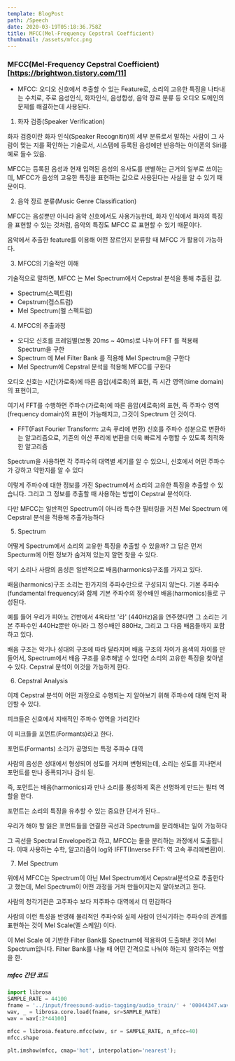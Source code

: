 ```yaml
---
template: BlogPost
path: /Speech
date: 2020-03-19T05:18:36.758Z
title: MFCC(Mel-Frequency Cepstral Coefficient)
thumbnail: /assets/mfcc.png
---
```

### MFCC(Mel-Frequency Cepstral Coefficient)\[https://brightwon.tistory.com/11]

* MFCC: 오디오 신호에서 추출할 수 있는 Feature로, 소리의 고유한 특징을 나타내는 수치로,  주로 음성인식, 화자인식, 음성합성, 음악 장르 분류 등 오디오 도메인의 문제를 해결하는데 사용된다. 

1. 화자 검증(Speaker Verification)

화자 검증이란 화자 인식(Speaker Recognitin)의 세부 분류로서 말하는 사람이 그 사람이 맞는 지를 확인하는 기술로서, 시스템에 등록된 음성에만 반응하는 아이폰의 Siri를 예로 들수 있음.

MFCC는 등록된 음성과 현재 입력된 음성의 유사도를 판별하는 근거의 일부로 쓰이는데, MFCC가 음성의 고유한 특징을 표현하는 값으로 사용된다는 사실을 알 수 있기 때문이다.



2. 음악 장르 분류(Music Genre Classification)

MFCC는 음성뿐만 아니라 음악 신호에서도 사용가능한데, 화자 인식에서 화자의 특징을 표현할 수 있는 것처럼, 음악의 특징도 MFCC 로 표현할 수 있기 때문이다.

음악에서 추출한 feature를 이용해 어떤 장르인지 분류할 때 MFCC 가 활용이 가능하다.

3. MFCC의 기술적인 이해

기술적으로 말하면, MFCC 는 Mel Spectrum에서 Cepstral 분석을 통해 추출된 값. 

* Spectrum(스펙트럼)
* Cepstrum(켑스트럼)
* Mel Spectrum(멜 스펙트럼)

4. MFCC의 추출과정

* 오디오 신호를 프레임별(보통 20ms ~ 40ms)로 나누어 FFT 를 적용해 Spectrum을 구한
* Spectrum 에 Mel Filter Bank 를 적용해 Mel Spectrum을 구한다
* Mel Spectrum에 Cepstral 분석을 적용해 MFCC를 구한다

오디오 신호는 시간(가로축)에  따른 음압(세로축)의 표현, 즉 시간 영역(time domain)의 표현이고, 

여기서 FFT를 수행하면 주파수(가로축)에 따른 음압(세로축)의 표현, 즉 주파수 영역(frequency domain)의 표현이 가능해지고, 그것이 Spectrum 인 것이다.

* FFT(Fast Fourier Transform: 고속 푸리에 변환) 신호를 주파수 성분으로 변환하는 알고리즘으로, 기존의 이산 푸리에 변환을 더욱 빠르게 수행할 수 있도록 최적화한 알고리즘

Spectrum을 사용하면 각 주파수의 대역별 세기를 알 수 있으니, 신호에서 어떤 주파수가 강하고 약한지를 알 수 있다 

이렇게 주파수에 대한 정보를 가진 Spectrum에서 소리의 고유한 특징을 추출할 수 있습니다.  그리고 그 정보를 추출할 때 사용하는 방법이 Cepstral 분석이다.

다만 MFCC는 일반적인 Spectrum이 아니라 특수한 필터링을 거친 Mel Spectrum 에 Cepstral 분석을 적용해 추출가능하다 

5. Spectrum

어떻게 Spectrum에서 소리의 고유한 특징을 추출할 수 있을까? 그 답은 먼저 Specturm에 어떤 정보가 숨겨져 있는지 알면 찾을 수 있다.

악기 소리나 사람의 음성은 일반적으로 배음(harmonics)구조를 가지고 있다.

배음(harmonics)구조 소리는 한가지의 주파수만으로 구성되지 않는다.
기본 주파수(fundamental frequency)와 함께 기본 주파수의 정수배인 배음(harmonics)들로 구성된다.

예를 들어 우리가 피아노 건반에서 4옥타브 '라' (440Hz)음을 연주했다면 그 소리는 기본 주파수인 440Hz뿐만 아니라  그 정수배인 880Hz, 그리고 그 다음 배음들까지 포함하고 있다.

배음 구조는 악기나 성대의 구조에 따라 달라지며 배움 구조의 차이가 음색의 차이를 만들어서, Spectrum에서 배음 구조를 유추해낼 수 있다면 소리의 고유한 특징을 찾아낼 수 있다. Cepstral 분석이 이것을 가능하게 한다.

6. Cepstral Analysis

이제 Cepstral 분석이 어떤 과정으로 수행되는 지 알아보기 위해 주파수에 대해 먼저 확인할 수 있다.

피크들은 신호에서 지배적인 주파수 영역을 가리킨다

이 피크들을 포먼트(Formants)라고 한다.

포먼트(Formants) 소리가 공명되는 특정 주파수 대역

사람의 음성은 성대에서 형성되어 성도를 거치며 변형되는데,  소리는 성도를 지나면서 포먼트를 만나 증폭되거나 감쇠 된. 

즉, 포먼트는 배음(harmonics)과 만나 소리를 풍성하게 혹은 선명하게 만드는 필터 역할을 한다.

포먼트는 소리의 특징을 유추할 수 있는 중요한 단서가 된다.. 

우리가 해야 할 잃은 포먼트들을 연결한 곡선과 Spectrum을 분리해내는 일이 가능하다 

그 곡선을 Spectral Envelope라고 하고, MFCC는 둘을 분리하는 과정에서 도출됩니다.  이때 사용하는 수학, 알고리즘이 log와 IFFT(Inverse FFT: 역 고속 푸리에변환)이. 

7. Mel Spectrum

위에서 MFCC는 Spectrum이 아닌 Mel Spectrum에서 Cepstral분석으로 추출한다고 했는데, Mel Spectrum이 어떤 과정을 거쳐 만들어지는지 알아보려고 한다. 

사람의 청각기관은 고주파수 보다 저주파수 대역에서 더 민감하다

사람의 이런 특성을 반영해 물리적인 주파수와 실제 사람이 인식기하는 주파수의 관계를 표현하는 것이 Mel Scale(멜 스케일) 이다. 

이 Mel Scale 에 기반한 Filter Bank를 Spectrum에 적용하여 도출해낸 것이 Mel Spectrum입니다. Filter Bank를 나눌 때 어떤 간격으로 나눠야 하는지 알려주는 역할을 한. 

##### mfcc 간단 코드

```python
import librosa
SAMPLE_RATE = 44100
fname = '../input/freesound-audio-tagging/audio_train/' + '00044347.wav'
wav, _ = librosa.core.load(fname, sr=SAMPLE_RATE)
wav = wav[:2*44100]

mfcc = librosa.feature.mfcc(wav, sr = SAMPLE_RATE, n_mfcc=40)
mfcc.shape

plt.imshow(mfcc, cmap='hot', interpolation='nearest');
```
